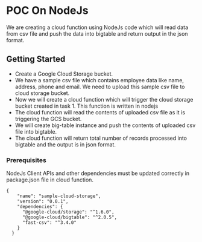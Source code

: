 # POC On NodeJs

We are creating a cloud function using NodeJs code which will read data from csv file and push the data into bigtable and return output in the json format.

## Getting Started

* Create a Google Cloud Storage bucket.
* We have a sample csv file which contains employee data like name, address, phone and email. We need to upload this sample csv file to cloud storage bucket.
* Now we will create a cloud function which will trigger the cloud storage bucket created in task 1. This function is written in nodejs
* The cloud function will read the contents of uploaded csv file as it is triggering the GCS bucket.
* We will create big-table instance and push the contents of uploaded csv file into bigtable.
* The cloud function will return total number of records processed into bigtable and the output is in json format.

### Prerequisites
NodeJs Client APIs and other dependencies must be updated correctly in package.json file in cloud function.
```
{
    "name": "sample-cloud-storage",
    "version": "0.0.1",
    "dependencies": {
      "@google-cloud/storage": "^1.6.0",
      "@google-cloud/bigtable": "^2.0.5",
      "fast-csv": "^3.4.0"
    }
  }
  ```
